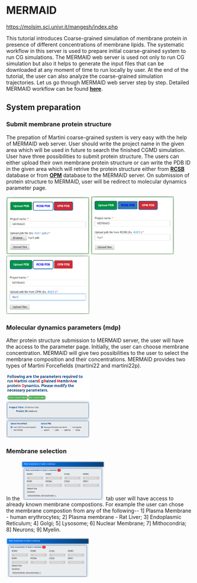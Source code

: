 # MERMAID
https://molsim.sci.univr.it/mangesh/index.php

This tutorial introduces Coarse-grained simulation of membrane protein in presence of different concentrations of membrane lipids. The systematic workflow in this server is used to prepare initial coarse-grained system to run CG simulations. The MERMAID web server is used not only to run CG simulation but also it helps to generate the input files that can be downloaded at any moment of time to run locally by user. At the end of the tutorial, the user can also analyze the coarse-grained simulation trajectories. Let us go through MERMAID web server step by step. Detailed MERMAID workflow can be found **<a href="https://github.com/mangeshdamre/MERMAID/blob/main/Images/Detailed-workflow.jpg" target="_blank">here</a>**.

## System preparation

### Submit membrane protein structure
The prepation of Martini coarse-grained system is very easy with the help of MERMAID web server. User should write the project name in the given area which will be used in future to search the finished CGMD simulation. User have three possibilities to submit protein structure. The users can either upload their own membrane protein structure or can write the PDB ID in the given area which will retrive the protein structure either from **<a href="https://www.rcsb.org/structure/4UC1" target="_blank">RCSB</a>**  database or from **<a href="https://opm.phar.umich.edu/proteins/2750" target="_blank">OPM</a>**  database to the MERMAID server. On submission of protein structure to MERMAID, user will be redirect to molecular dynamics parameter page.
<p float="center">
  <img src="https://github.com/mangeshdamre/MERMAID/blob/main/Images/uploadpdb1.png" width="225" />
  <img src="https://github.com/mangeshdamre/MERMAID/blob/main/Images/uploadpdb2.png" width="225" /> 
  <img src="https://github.com/mangeshdamre/MERMAID/blob/main/Images/uploadpdb3.png" width="225" />
</p>

### Molecular dynamics parameters (mdp)
After protein structure submission to MERMAID server, the user will have the access to the parameter page. Initially, the user can choose membrane concentration. MERMAID will give two possibilities to the user to select the membrane composition and their concentrations. MERMAID provides two types of Martini Forcefields (martini22 and martini22p).
<p float="center">
  <img src="https://github.com/mangeshdamre/MERMAID/blob/main/Images/parameter1.png" width="225" />
</p>

### Membrane selection
In the <img src="https://github.com/mangeshdamre/MERMAID/blob/main/Images/parameter4.png" width="225" /> tab user will have access to already known membrane compostions. For example the user can chose the membrane compostion from any of the following-- 1] Plasma Membrane - human erythrocytes; 2] Plasma membrane - Rat Liver; 3] Endoplasmic Reticulum; 4] Golgi; 5] Lysosome; 6] Nuclear Membrane; 7] Mithocondria; 8] Neurons; 9] Myelin.
<p float="center">
  <img src="https://github.com/mangeshdamre/MERMAID/blob/main/Images/parameter4.png" width="225" />
</p>
